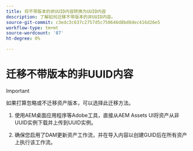 ```yaml
---
title: 将不带版本的非UUID内容转换为UUID内容
description: 了解如何迁移不带版本的非UUID内容。
source-git-commit: c3edc3c637c2757d5c750646d8bd8dec416d26e5
workflow-type: tm+mt
source-wordcount: '87'
ht-degree: 0%

---
```



# 迁移不带版本的非UUID内容

>[!IMPORTANT]
>
> 如果打算忽略或不迁移资产版本，可以选择此迁移方法。


1. 使用AEM桌面应用程序等Adobe工具，直接从AEM Assets UI将资产从非UUID实例下载并上传到UUID实例。

1. 确保您启用了DAM更新资产工作流，并在导入内容以创建GUID后在所有资产上执行该工作流。

